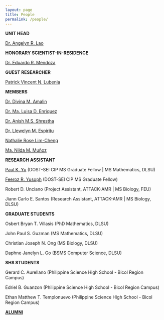 ```yaml
---
layout: page
title: People
permalink: /people/
---
```


**UNIT HEAD**

[Dr. Angelyn R. Lao](https://angelynlao.github.io/)

**HONORARY SCIENTIST-IN-RESIDENCE**

[Dr. Eduardo R. Mendoza](https://ed-r-mendoza.github.io/)

**GUEST RESEARCHER**

[Patrick Vincent N. Lubenia](https://www.linkedin.com/in/patrick-vincent-lubenia-frm-741812102/?originalSubdomain=ph)

**MEMBERS**

[Dr. Divina M. Amalin](https://www.dlsu.edu.ph/colleges/cos/faculty-profile/?personnel=32742711629)

[Dr. Ma. Luisa D. Enriquez](https://www.dlsu.edu.ph/colleges/cos/faculty-profile/?personnel=32742676594)

[Dr. Anish M.S. Shrestha](https://www.a-transposable-element.com/)

[Dr. Llewelyn M. Espiritu](https://www.dlsu.edu.ph/colleges/cos/faculty-profile/?personnel=32742711505)

[Nathalie Rose Lim-Cheng](https://scholar.google.com.ph/citations?user=Y--J7f8AAAAJ&hl=en)

[Ma. Nilda M. Muñoz](https://scholar.google.com.ph/citations?hl=en&user=5lNV_VEAAAAJ&view_op=list_works&sortby=pubdate)

**RESEARCH ASSISTANT**

[Paul K. Yu](https://yupaulk.github.io/) (DOST-SEI CIP MS Graduate Fellow \| MS Mathematics, DLSU)

[Feeroz R. Yusoph](https://www.linkedin.com/in/feeroz-yusoph/?originalSubdomain=sa) (DOST-SEI CIP MS Graduate Fellow)

Robert D. Unciano (Project Assistant, ATTACK-AMR \| MS Biology, FEU)

Jiann Carlo E. Santos (Research Assistant, ATTACK-AMR \| MS Biology, DLSU)

**GRADUATE STUDENTS**

Osbert Bryan T. Villasis (PhD Mathematics, DLSU)

John Paul S. Guzman (MS Mathematics, DLSU)

Christian Joseph N. Ong (MS Biology, DLSU)

Daphne Janelyn L. Go (BSMS Computer Science, DLSU)

**SHS STUDENTS**

Gerard C. Aurellano (Philippine Science High School - Bicol Region Campus)

Edriel B. Guanzon (Philippine Science High School - Bicol Region Campus)

Ethan Matthew T. Templonuevo (Philippine Science High School - Bicol Region Campus)

[**ALUMNI**](/alumni)

